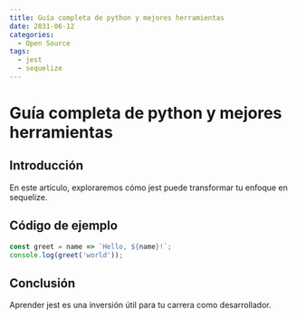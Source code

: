 ```yaml
---
title: Guía completa de python y mejores herramientas
date: 2031-06-12
categories:
  - Open Source
tags:
  - jest
  - sequelize
---
```


# Guía completa de python y mejores herramientas

## Introducción

En este artículo, exploraremos cómo jest puede transformar tu enfoque en sequelize.

## Código de ejemplo

```javascript
const greet = name => `Hello, ${name}!`;
console.log(greet('world'));
```

## Conclusión

Aprender jest es una inversión útil para tu carrera como desarrollador.